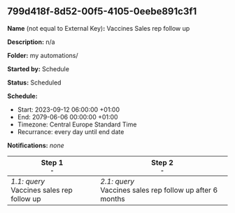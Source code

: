 ## 799d418f-8d52-00f5-4105-0eebe891c3f1

**Name** (not equal to External Key)**:** Vaccines Sales rep follow up

**Description:** n/a

**Folder:** my automations/

**Started by:** Schedule

**Status:** Scheduled

**Schedule:**

* Start: 2023-09-12 06:00:00 +01:00
* End: 2079-06-06 00:00:00 +01:00
* Timezone: Central Europe Standard Time
* Recurrance: every day until end date

**Notifications:** _none_


| Step 1<br>_<small>-</small>_ | Step 2<br>_<small>-</small>_ |
| --- | --- |
| _1.1: query_<br>Vaccines sales rep follow up | _2.1: query_<br>Vaccines sales rep follow up after 6 months |
